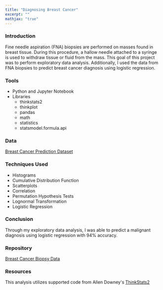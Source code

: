 ```yaml
---
title: "Diagnosing Breast Cancer"
excerpt: ""
mathjax: "true"
---
```


### Introduction
Fine needle aspiration (FNA) biopsies are performed on masses found in breast tissue. During this procedure, a hallow needle attached to a syringe is used to withdraw tissue or fluid from the mass. This goal of this project was to perform exploratory data analysis. Additionally, I used the data from FNA biopsies to predict breast cancer diagnosis using logistic regression.

### Tools
* Python and Jupyter Notebook 
* Libraries
  * thinkstats2
  * thinkplot
  * pandas
  * math
  * statistics
  * statsmodel.formula.api

### Data
[Breast Cancer Prediction Dataset](https://www.kaggle.com/merishnasuwal/breast-cancer-prediction-dataset)

### Techniques Used
* Histograms
* Cumulative Distribution Function
* Scatterplots
* Correlation
* Permutation Hypothesis Tests
* Lognormal Transformation
* Logistic Regression

### Conclusion
Through my exploratory data analysis, I was able to predict a malignant diagnosis using logistic regression with 94% accuracy. 

### Repository
[Breast Cancer Biopsy Data](https://github.com/afemal/Breast_Cancer_Biopsy_Data)

### Resources
This analysis utilizes supported code from Allen Downey's [ThinkStats2](https://github.com/AllenDowney/ThinkStats2)

